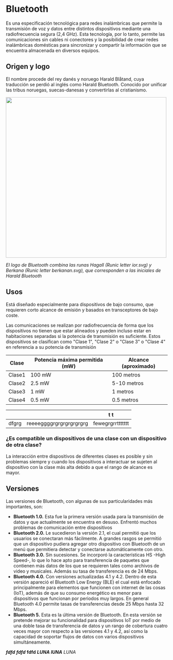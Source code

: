 # Bluetooth


  
Es una especificación tecnológica para redes inalámbricas que permite la transmisión de voz y datos entre distintos dispositivos mediante una radiofrecuencia segura (2,4 GHz). Esta tecnología, por lo tanto, permite las comunicaciones sin cables ni conectores y la posibilidad de crear redes inalámbricas domésticas para sincronizar y compartir la información que se encuentra almacenada en diversos equipos.

 ## **Origen y logo**
 
El nombre procede del rey danés y noruego Harald Blåtand, cuya traducción se perdió al inglés como Harald Bluetooth. Conocido por unificar las tribus noruegas, suecas-danesas y convertirlas al cristianismo.


  <img  width= "500" src="https://media.metrolatam.com/2018/04/16/a171f8c033d6e39d493a65d0b7cf6e1b-34d5b710c3a81821b371831d3901007c-1200x600.jpg" />
  
 *El logo de Bluetooth combina las runas Hagall (Runic letter ior.svg) y Berkana (Runic letter berkanan.svg), que corresponden a las iniciales de Harald Bluetooth*
 
 ## **Usos**
 Está diseñado especialmente para dispositivos de bajo consumo, que requieren corto alcance de emisión y basados en transceptores de bajo coste.


Las comunicaciones se realizan por radiofrecuencia de forma que los dispositivos no tienen que estar alineados y pueden incluso estar en habitaciones separadas si la potencia de transmisión es suficiente. Estos dispositivos se clasifican como "Clase 1", "Clase 2" o "Clase 3" o "Clase 4" en referencia a su potencia de transmisión

|Clase | Potencia máxima permitida (mW) | Alcance (aproximado) |
|------|--------------------------------|----------------------|
|Clase1|                         100 mW |          100 metros  |
|Clase2|                         2.5 mW |          5-10 metros |
|Clase3|                           1 mW |          1 metros    |
|Clase4|                         0.5 mW |          0.5 metros  |

|       |                           |       t   t      |
|-------|---------------------------|------------------|
|dfgrg  |reeeeggggrgrgrgrgrgrgrg    |  fewegrgrrttttttt|

### ¿Es compatible un dispositivos de una clase con un dispositivo de otra clase?

La interacción entre dispositivos de diferentes clases es posible y sin problemas siempre y cuando los dispositivos a interactuar se sujeten al dispositivo con la clase más alta debido a que el rango de alcance es mayor.


## **Versiones**

Las versiones de Bluetooth, con algunas de sus particularidades más importantes, son:

* __Bluetooth 1.0.__ Esta fue la primera versión usada para la transmisión de datos y que actualmente se encuentra en desuso. Enfrentó muchos problemas de comunicación entre dispositivos
* __Bluetooth 2.0.__ Le sucedieron la versión 2.1, el cual permitió que los usuarios se conectaran más fácilmente. A grandes rasgos se permitió que un dispositivo pudiera agregar otro dispositivo con Bluetooth de un menú que permitiera detectar y conectarse automáticamente con otro.
* __Bluetooth 3.0.__ Sin sucesiones. Se incorporó la características HS -High Speed-, lo que lo hace apto para transferencia de paquetes que contienen más datos de los que se requieren tales como archivos de video y musicales. Además su tasa de transferencia es de 24 Mbps.
* __Bluetooth 4.0.__ Con versiones actualizadas 4.1 y 4.2.  Dentro de esta versión apareció el Bluetooth Low Energy (BLE) el cual está enfocado principalmente para elementos que funcionen con internet de las cosas (IoT), además de que su consumo energético es menor para dispositivos que funcionan por periodos muy largos. En general Bluetooth 4.0 permite tasas de transferencias desde 25 Mbps hasta 32 Mbps.
* __Bluetooth 5.__ Esta es la última versión de Bluetooth. En esta versión se pretende mejorar su funcionalidad para dispositivos IoT por medio de una doble tasa de transferencia de datos y un rango de cobertura cuatro veces mayor con respecto a las versiones 4.1 y 4.2, así como la capacidad de soportar flujos de datos con varios dispositivos simultáneamente.


*__fdfd__*
**_fdfd_**
**__fdfd__**
***LUNA***
___lUNA___
*LUNA*








 
 


